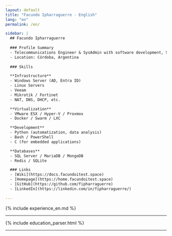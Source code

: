 ```yaml
---
layout: default
title: "Facundo Ipharraguerre - English"
lang: "en"
permalink: /en/

sidebar: |
  ## Facundo Ipharraguerre
  
  ### Profile Summary 
  - Telecommunications Engineer & SysAdmin with software development, SCRUM and ISO 9001 experience. Spanish/English.
  - Location: Córdoba, Argentina
  
  ### Skills

  **Infrastructure**
  - Windows Server (AD, Entra ID)
  - Linux Servers
  - Veeam
  - Mikrotik / Fortinet
  - NAT, DNS, DHCP, etc.

  **Virtualization**
  - VMware ESX / Hyper-V / Proxmox
  - Docker / Swarm / LXC

  **Development**
  - Python (automatization, data analysis)
  - Bash / PowerShell
  - C (for embedded applications)

  **Databases**
  - SQL Server / MariaDB / MongoDB
  - Redis / SQLite

  ### Links
  - [Wiki](https://docs.facundoitest.space)
  - [Homepage](https://home.facundoitest.space)
  - [GitHub](https://github.com/fipharraguerre)
  - [LinkedIn](https://linkedin.com/in/fipharraguerre/)
  
---
```


{% include experience_en.md %}

---

{% include education_parser.html %}

---
